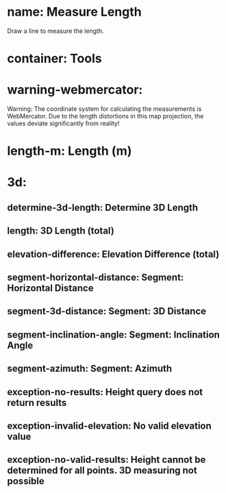 ﻿# name: Measure Length

Draw a line to measure the length.

# container: Tools

# warning-webmercator: 

Warning: 
The coordinate system for calculating the measurements is WebMercator. 
Due to the length distortions in this map projection, the values deviate 
significantly from reality!

# length-m: Length (m)

# 3d:

## determine-3d-length: Determine 3D Length

## length: 3D Length (total)
## elevation-difference: Elevation Difference (total)
## segment-horizontal-distance: Segment: Horizontal Distance
## segment-3d-distance: Segment: 3D Distance
## segment-inclination-angle: Segment: Inclination Angle
## segment-azimuth: Segment: Azimuth

## exception-no-results: Height query does not return results
## exception-invalid-elevation: No valid elevation value
## exception-no-valid-results: Height cannot be determined for all points. 3D measuring not possible
